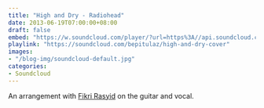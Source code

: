 ```yaml
---
title: "High and Dry - Radiohead"
date: 2013-06-19T07:00:00+08:00
draft: false
embed: "https://w.soundcloud.com/player/?url=https%3A//api.soundcloud.com/tracks/148871993&color=%23ff5500&auto_play=false&hide_related=false&show_comments=true&show_user=true&show_reposts=false&show_teaser=true"
playlink: "https://soundcloud.com/bepitulaz/high-and-dry-cover"
images:
- "/blog-img/soundcloud-default.jpg"
categories:
- Soundcloud
---
```


An arrangement with [Fikri Rasyid](https://twitter.com/fikrirasyid) on the guitar and vocal.
